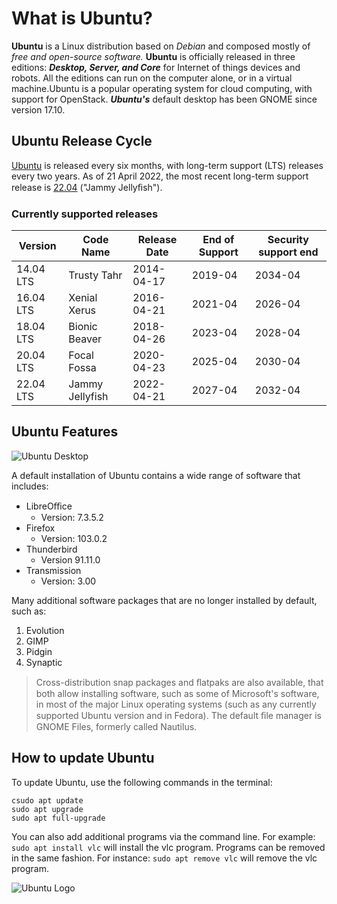# What is Ubuntu?

**Ubuntu** is a Linux distribution based on *Debian* and composed mostly of *free and open-source software.*
**Ubuntu** is officially released in three editions: ***Desktop, Server, and Core*** for Internet of things devices and
robots. All the editions can run on the computer alone, or in a virtual machine.Ubuntu is a popular
operating system for cloud computing, with support for OpenStack. ***Ubuntu's*** default desktop has been
GNOME since version 17.10.

## Ubuntu Release Cycle

[Ubuntu](https://ubuntu.com/) is released every six months, with long-term support (LTS) releases every two years. As of 21 April
2022, the most recent long-term support release is [22.04](https://ubuntu.com/download/desktop) ("Jammy Jellyﬁsh").


### Currently supported releases

| Version | Code Name | Release Date | End of Support |Security support end |
|---------|-----------|--------------|----------------|---------------------|
| 14.04 LTS | Trusty Tahr | 2014-04-17 | 2019-04 | 2034-04 |
| 16.04 LTS | Xenial Xerus | 2016-04-21 | 2021-04 | 2026-04 |
| 18.04 LTS | Bionic Beaver | 2018-04-26 | 2023-04 | 2028-04 |
| 20.04 LTS | Focal Fossa | 2020-04-23 | 2025-04 | 2030-04 |
| 22.04 LTS | Jammy Jellyfish | 2022-04-21 | 2027-04 | 2032-04 |

## Ubuntu Features

![Ubuntu Desktop](whatisubuntu/whatisubuntu/ubuntu-desktop.png)

A default installation of Ubuntu contains a wide range of software that includes:
+ LibreOﬃce
     + Version: 7.3.5.2
+ Firefox
    + Version: 103.0.2
+ Thunderbird
    + Version 91.11.0
+ Transmission
    + Version: 3.00

Many additional software packages that are no longer installed by default, such as:
1. Evolution
2. GIMP
3. Pidgin
4. Synaptic


>Cross-distribution snap packages and ﬂatpaks are also available, that both allow installing software,
such as some of Microsoft's software, in most of the major Linux operating systems (such as any
currently supported Ubuntu version and in Fedora). The default ﬁle manager is GNOME Files,
formerly called Nautilus.

## How to update Ubuntu

To update Ubuntu, use the following commands in the terminal:

```
csudo apt update
sudo apt upgrade
sudo apt full-upgrade
```

You can also add additional programs via the command line. For example: `sudo apt install vlc` will
install the vlc program. Programs can be removed in the same fashion. For instance: `sudo apt remove
vlc` will remove the vlc program.

![Ubuntu Logo](whatisubuntu/whatisubuntu/ubuntu-logo.png)
